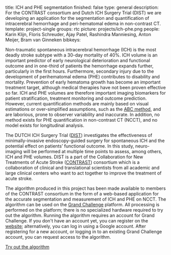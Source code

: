 title: ICH and PHE segmentation
finished: false
type: general
description: For the CONTRAST consortium and Dutch ICH Surgery Trial (DIST) we are developing an application for the segmentation and quantification of intracerebral hemorrhage and peri-hematomal edema in non-contrast CT.
template: project-single
groups: rtc
picture: projects/ich-phe.png
people: Karin Klijn, Floris Schreuder, Ajay Patel, Rashindra Manniesing, Anton Meijer, Bram van Ginneken
bibkeys: 

Non-traumatic spontaneous intracerebral hemorrhage (ICH) is the most deadly stroke subtype with a 30-day mortality of 40%. ICH volume is an important predictor of early neurological deterioration and functional outcome and in one-third of patients the hemorrhage expands further, particularly in the first hours. Furthermore, secondary injury due to the development of perihematomal edema (PHE) contributes to disability and mortality. Prevention of early hematoma growth has become an important treatment target, although medical therapies have not been proven effective so far. ICH and PHE volumes are therefore important imaging biomarkers for patient stratification, treatment monitoring and outcome prediction. However, current quantification methods are mainly based on visual estimations or over-simplified assumptions, such as the [ABC method](https://www.ahajournals.org/doi/full/10.1161/01.str.27.8.1304), and are laborious, prone to observer variability and inaccurate. In addition, no method exists for PHE quantification in non-contrast CT (NCCT), and no model exists for longitudinal analysis.
<br>

The DUTCH ICH Surgery Trial ([DIST]( https://www.dutch-ich.nl/)) investigates the effectiveness of minimally-invasive endoscopy-guided surgery for spontaneous ICH and the potential effect on patients’ functional outcome. In this study, neuro-imaging will be performed at multiple time points to assess, among others, ICH and PHE volumes. DIST is a part of the Collaboration for New Treatments of Acute Stroke ([CONTRAST](https://www.contrast-consortium.nl)) consortium which is a collaboration of clinical and translational scientists from all academic and large clinical centers who want to act together to improve the treatment of acute stroke.
<br>

The algorithm produced in this project has been made available to members of the CONTRAST consortium in the form of a web-based application for the accurate segmentation and measurement of ICH and PHE on NCCT. The algorithm can be used on the [Grand Challenge](https://grand-challenge.org/) platform. All processing is performed on the platform; there is no specialized hardware required to try out the algorithm. Running the algorithm requires an account for Grand Challenge. If you don't have an account yet, you can register on the [website](https://grand-challenge.org/accounts/signin/); alternatively, you can log in using a Google account. After registering for a new account, or logging in to an existing Grand Challenge account, you can request access to the algorithm.

<a href="https://grand-challenge.org/algorithms/ich-and-phe-segmentation/" class="btn btn-primary btn-lg my-3">Try out the algorithm</a>
